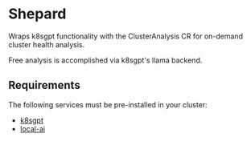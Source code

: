 # Shepard
Wraps k8sgpt functionality with the ClusterAnalysis CR for on-demand cluster health analysis.

Free analysis is accomplished via k8sgpt's llama backend.

## Requirements
The following services must be pre-installed in your cluster:
- [k8sgpt](https://github.com/k8sgpt-ai/k8sgpt)
- [local-ai](https://github.com/go-skynet/LocalAI)